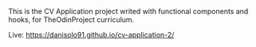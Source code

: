This is the CV Application project writed with functional components and hooks, for TheOdinProject curriculum.

Live: https://danisolo91.github.io/cv-application-2/
